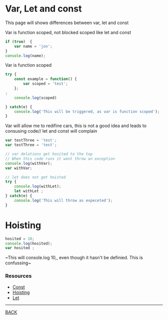 
# Var, Let and const

This page will shows differences between var, let and const

Var is function scoped, not blocked scoped like let and const
```javascript
if (true)  {
    var name = 'jon';
}
console.log(name);
```

Var is function scoped
```javascript
try {
    const example = function() {
        var scoped = 'test';
    };
;
    console.log(scoped)

} catch(e) {
    console.log('This will be triggered, as var is function scoped');
}
```

Var will allow me to redifine cars, this is not a good idea and leads to consusing code\// let and const will complain
```javascript
var testThree = 'test';
var testThree = 'test';

// var delations get hosited to the top
// When this code runs it wont throw an exception
console.log(withVar);
var withVar;

// let does not get hoisted
try {
    console.log(withLet);
    let withLet ;
} catch(e) {
    console.log('This will throw as expeceted');
}
```

# Hoisting

```javascript
hosited = 10;
console.log(hosited);
var hosited ;
```
~This will console.log 10,, even though it hasn't be definied.  This is confussing~
### Resources
-   [Const](https://developer.mozilla.org/en-US/docs/Web/JavaScript/Reference/Statements/const)
-   [Hoisting](https://developer.mozilla.org/en-US/docs/Glossary/Hoisting)
-   [Let](https://developer.mozilla.org/en-US/docs/Web/JavaScript/Reference/Statements/let)
---
[BACK](../README.md)